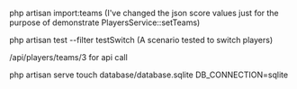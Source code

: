 php artisan import:teams (I've changed the json score values just for the purpose of demonstrate PlayersService::setTeams)

php artisan test --filter testSwitch (A scenario tested to switch players)

/api/players/teams/3 for api call

php artisan serve
touch database/database.sqlite
DB_CONNECTION=sqlite
